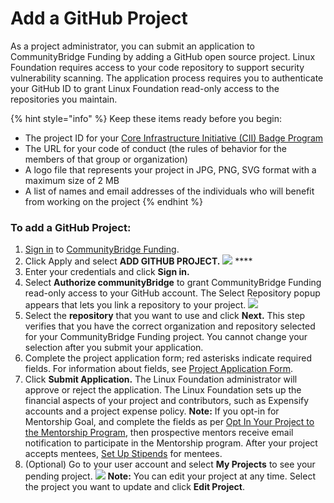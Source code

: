 # Add a GitHub Project

As a project administrator, you can submit an application to CommunityBridge Funding by adding a GitHub open source project. Linux Foundation requires access to your code repository to support security vulnerability scanning. The application process requires you to authenticate your GitHub ID to grant Linux Foundation read-only access to the repositories you maintain.

{% hint style="info" %}
Keep these items ready before you begin:

* The project ID for your [Core Infrastructure Initiative \(CII\) Badge Program](https://www.coreinfrastructure.org/programs/badge-program/) 
* The URL for your code of conduct \(the rules of behavior for the members of that group or organization\)
* A logo file that represents your project in JPG, PNG, SVG format with a maximum size of 2 MB
* A list of names and email addresses of the individuals who will benefit from working on the project
{% endhint %}

### **To add a GitHub Project:**

1. [Sign in](../../../sso/sign-in/) to [CommunityBridge Funding](https://funding.communitybridge.org/).
2. Click Apply and select **ADD GITHUB PROJECT.**  ![](../../../.gitbook/assets/7418538.png) ****
3. Enter your credentials and click **Sign in.**
4. Select **Authorize communityBridge** to grant CommunityBridge Funding read-only access to your GitHub account. The Select Repository popup appears that lets you link a repository to your project.  ![](../../../.gitbook/assets/7418542.png) 
5. Select the **repository** that you want to use and click **Next.** This step verifies that you have the correct organization and repository selected for your CommunityBridge Funding project. You cannot change your selection after you submit your application.
6. Complete the project application form; red asterisks indicate required fields. For information about fields, see [Project Application Form](../project-application.md).
7. Click **Submit Application.** The Linux Foundation administrator will approve or reject the application. The Linux Foundation sets up the financial aspects of your project and contributors, such as Expensify accounts and a project expense policy. **Note:** If you opt-in for Mentorship Goal, and complete the fields as per [Opt In Your Project to the Mentorship Program](../mentorship-program/opt-in-your-project-to-the-mentorship-program.md), then prospective mentors receive email notification to participate in the Mentorship program. After your project accepts mentees, [Set Up Stipends](../mentorship-program/set-up-a-stipend-for-a-mentee.md) for mentees.
8. \(Optional\) Go to your user account and select **My Projects** to see your pending project.  ![](../../../.gitbook/assets/7418539.png)  **Note:** You can edit your project at any time. Select the project you want to update and click **Edit Project**.


